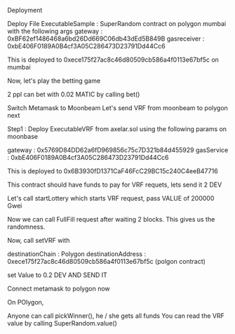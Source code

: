 Deployment 

Deploy File ExecutableSample : SuperRandom contract on polygon mumbai with the following args
gateway : 0xBF62ef1486468a6bd26Dd669C06db43dEd5B849B
gasreceiver : 0xbE406F0189A0B4cf3A05C286473D23791Dd44Cc6

This is deployed to 0xece175f27ac8c46d80509cb586a4f0113e67bf5c on mumbai

Now, let's play the betting game

2 ppl can bet with 0.02 MATIC by calling bet()


Switch Metamask to Moonbeam
Let's send VRF from moonbeam to polygon next

Step1 : Deploy ExecutableVRF from axelar.sol using the following params on moonbase

gateway : 0x5769D84DD62a6fD969856c75c7D321b84d455929
gasService : 0xbE406F0189A0B4cf3A05C286473D23791Dd44Cc6

This is deployed to 0x6B3930fD1371CaF46FcC29BC15c240C4eeB47716

This contract should have funds to pay for VRF requets, lets send it 2 DEV

Let's call startLottery which starts VRF request, pass VALUE of 200000 Gwei

Now we can call FullFill request after waiting 2 blocks. This gives us the randomness.

Now, call setVRF with 

destinationChain : Polygon
destinationAddress : 0xece175f27ac8c46d80509cb586a4f0113e67bf5c (polgon contract)

set Value to 0.2 DEV AND SEND IT



Connect metamask to polygon now

On POlygon,

Anyone can call pickWinner(), he / she gets all funds
You can read the VRF value by calling SuperRandom.value()





